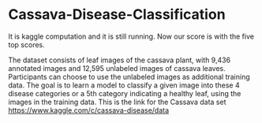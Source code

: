 # Cassava-Disease-Classification
It is kaggle computation and it is still running. Now our score is with the five top scores.

The dataset consists of leaf images of the cassava plant, with 9,436 annotated images and 12,595 unlabeled images 
of cassava leaves. Participants can choose to use the unlabeled images as additional training data. The goal is to 
learn a model to classify a given image into these 4 disease categories or a 5th category indicating a healthy leaf,
using the images in the training data. 
This is the link for the Cassava data set https://www.kaggle.com/c/cassava-disease/data
